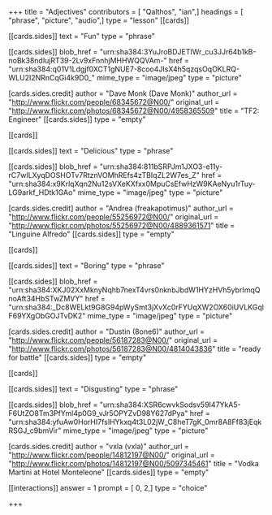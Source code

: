 +++
title = "Adjectives"
contributors = [ "Qalthos", "ian",]
headings = [ "phrase", "picture", "audio",]
type = "lesson"
[[cards]]

[[cards.sides]]
text = "Fun"
type = "phrase"

[[cards.sides]]
blob_href = "urn:sha384:3YuJroBDJETIWr_cu3JJr64b1kB-noBk38ndIujRT39-2Lv9xFnnhjMHHWQQVAm-"
href = "urn:sha384:q01V1Ldgjf0XCT1gNUE7-8coo4JIsX4h5qzqsOqOKLRQ-WLU2I2NRnCqGi4k9D0_"
mime_type = "image/jpeg"
type = "picture"

[cards.sides.credit]
author = "Dave Monk (Dave Monk)"
author_url = "http://www.flickr.com/people/68345672@N00/"
original_url = "http://www.flickr.com/photos/68345672@N00/4958365509"
title = "TF2: Engineer"
[[cards.sides]]
type = "empty"

[[cards]]

[[cards.sides]]
text = "Delicious"
type = "phrase"

[[cards.sides]]
blob_href = "urn:sha384:811bSRPJm1JXO3-e11y-rC7wILXyqDOSHOTv7RtznVOMhREfs4zTBIqZL2W7es_Z"
href = "urn:sha384:x9KrlqXqn2Nu12sVXeKXfxx0MpuCsEfwHzW9KAeNyu1rTuy-LG9arkf_HDtk1GAo"
mime_type = "image/jpeg"
type = "picture"

[cards.sides.credit]
author = "Andrea (freakapotimus)"
author_url = "http://www.flickr.com/people/55256972@N00/"
original_url = "http://www.flickr.com/photos/55256972@N00/4889361571"
title = "Linguine Alfredo"
[[cards.sides]]
type = "empty"

[[cards]]

[[cards.sides]]
text = "Boring"
type = "phrase"

[[cards.sides]]
blob_href = "urn:sha384:XKJ02XxMknyNqhb7nexT4vrs0nknbJbdW1HYzHVh5ybrImqQnoAft34HbSTwZMVY"
href = "urn:sha384:_Dc8WELkt9G8G94pWySmt3jXvXc0rFYUqXW2OX60iUVLKGqlF69YXgObGOJTvDK2"
mime_type = "image/jpeg"
type = "picture"

[cards.sides.credit]
author = "Dustin (8one6)"
author_url = "http://www.flickr.com/people/56187283@N00/"
original_url = "http://www.flickr.com/photos/56187283@N00/4814043836"
title = "ready for battle"
[[cards.sides]]
type = "empty"

[[cards]]

[[cards.sides]]
text = "Disgusting"
type = "phrase"

[[cards.sides]]
blob_href = "urn:sha384:XSR6cwvkSodsv59I47YkA5-F6UtZO8Tm3PfYml4p0G9_vJr5OPYZvD98Y627dPya"
href = "urn:sha384:yfuAw0HorHI7fsIHYkxq4t3L02jW_C8heT7gK_0mr8A8Ff83jEqkRSGJ_c9bmVir"
mime_type = "image/jpeg"
type = "picture"

[cards.sides.credit]
author = "vxla (vxla)"
author_url = "http://www.flickr.com/people/14812197@N00/"
original_url = "http://www.flickr.com/photos/14812197@N00/5097345461"
title = "Vodka Martini at Hotel Monteleone"
[[cards.sides]]
type = "empty"

[[interactions]]
answer = 1
prompt = [ 0, 2,]
type = "choice"

+++
